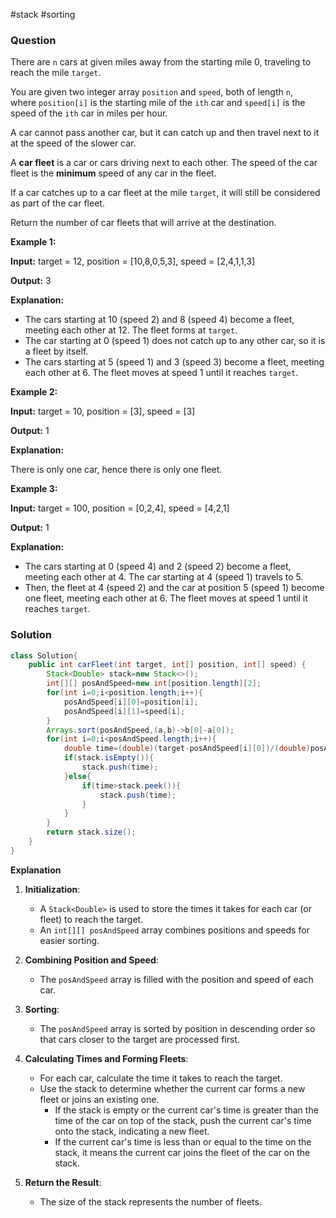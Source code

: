 #stack #sorting 
### Question
There are `n` cars at given miles away from the starting mile 0, traveling to reach the mile `target`.

You are given two integer array `position` and `speed`, both of length `n`, where `position[i]` is the starting mile of the `ith` car and `speed[i]` is the speed of the `ith` car in miles per hour.

A car cannot pass another car, but it can catch up and then travel next to it at the speed of the slower car.

A **car fleet** is a car or cars driving next to each other. The speed of the car fleet is the **minimum** speed of any car in the fleet.

If a car catches up to a car fleet at the mile `target`, it will still be considered as part of the car fleet.

Return the number of car fleets that will arrive at the destination.

**Example 1:**

**Input:** target = 12, position = [10,8,0,5,3], speed = [2,4,1,1,3]

**Output:** 3

**Explanation:**

- The cars starting at 10 (speed 2) and 8 (speed 4) become a fleet, meeting each other at 12. The fleet forms at `target`.
- The car starting at 0 (speed 1) does not catch up to any other car, so it is a fleet by itself.
- The cars starting at 5 (speed 1) and 3 (speed 3) become a fleet, meeting each other at 6. The fleet moves at speed 1 until it reaches `target`.

**Example 2:**

**Input:** target = 10, position = [3], speed = [3]

**Output:** 1

**Explanation:**

There is only one car, hence there is only one fleet.

**Example 3:**

**Input:** target = 100, position = [0,2,4], speed = [4,2,1]

**Output:** 1

**Explanation:**

- The cars starting at 0 (speed 4) and 2 (speed 2) become a fleet, meeting each other at 4. The car starting at 4 (speed 1) travels to 5.
- Then, the fleet at 4 (speed 2) and the car at position 5 (speed 1) become one fleet, meeting each other at 6. The fleet moves at speed 1 until it reaches `target`.

### Solution
```java
class Solution{
	public int carFleet(int target, int[] position, int[] speed) {  
	    Stack<Double> stack=new Stack<>();  
	    int[][] posAndSpeed=new int[position.length][2];  
	    for(int i=0;i<position.length;i++){  
	        posAndSpeed[i][0]=position[i];  
	        posAndSpeed[i][1]=speed[i];  
	    }  
	    Arrays.sort(posAndSpeed,(a,b)->b[0]-a[0]);  
	    for(int i=0;i<posAndSpeed.length;i++){  
	        double time=(double)(target-posAndSpeed[i][0])/(double)posAndSpeed[i][1];  
	        if(stack.isEmpty()){  
	            stack.push(time);  
	        }else{  
	            if(time>stack.peek()){  
	                stack.push(time);  
	            }  
	        }  
	    }  
	    return stack.size();  
	}
}
```

**Explanation**
1. **Initialization**:
    
    - A `Stack<Double>` is used to store the times it takes for each car (or fleet) to reach the target.
    - An `int[][] posAndSpeed` array combines positions and speeds for easier sorting.
2. **Combining Position and Speed**:
    
    - The `posAndSpeed` array is filled with the position and speed of each car.
3. **Sorting**:
    
    - The `posAndSpeed` array is sorted by position in descending order so that cars closer to the target are processed first.
4. **Calculating Times and Forming Fleets**:
    
    - For each car, calculate the time it takes to reach the target.
    - Use the stack to determine whether the current car forms a new fleet or joins an existing one.
        - If the stack is empty or the current car's time is greater than the time of the car on top of the stack, push the current car's time onto the stack, indicating a new fleet.
        - If the current car's time is less than or equal to the time on the stack, it means the current car joins the fleet of the car on the stack.
5. **Return the Result**:
    
    - The size of the stack represents the number of fleets.
